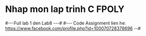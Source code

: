 # Nhap mon lap trinh C FPOLY 
#---Full lab 1 den Lab8 ---#
#--- Code Assignment lien he: https://www.facebook.com/profile.php?id=100070728378696 --#

